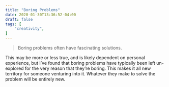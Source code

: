 ```yaml
---
title: "Boring Problems"
date: 2020-01-30T13:36:52-04:00
draft: false
tags: [
	"creativity",
]
---
```

> Boring problems often have fascinating solutions.

This may be more or less true, and is likely dependent on personal experience, but I’ve found that boring problems have typically been left un-explored for the very reason that they’re boring. This makes it all new territory for someone venturing into it. Whatever they make to solve the problem will be entirely new.
